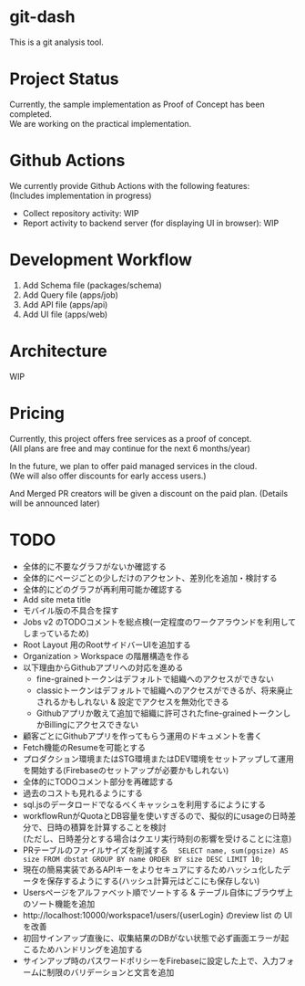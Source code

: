 # git-dash

This is a git analysis tool.

# Project Status

Currently, the sample implementation as Proof of Concept has been completed.  
We are working on the practical implementation.

# Github Actions

We currently provide Github Actions with the following features:  
(Includes implementation in progress)

- Collect repository activity: WIP
- Report activity to backend server (for displaying UI in browser): WIP

# Development Workflow

1. Add Schema file (packages/schema)
2. Add Query file (apps/job)
3. Add API file (apps/api)
4. Add UI file (apps/web)

# Architecture

WIP

# Pricing

Currently, this project offers free services as a proof of concept.  
(All plans are free and may continue for the next 6 months/year)

In the future, we plan to offer paid managed services in the cloud.  
(We will also offer discounts for early access users.)

And Merged PR creators will be given a discount on the paid plan.
(Details will be announced later)

# TODO

- 全体的に不要なグラフがないか確認する
- 全体的にページごとの少しだけのアクセント、差別化を追加・検討する
- 全体的にどのグラフが再利用可能か確認する
- Add site meta title
- モバイル版の不具合を探す
- Jobs v2 のTODOコメントを総点検(一定程度のワークアラウンドを利用してしまっているため)
- Root Layout 用のRootサイドバーUIを追加する
- Organization > Workspace の階層構造を作る
- 以下理由からGithubアプリへの対応を進める
  - fine-grainedトークンはデフォルトで組織へのアクセスができない
  - classicトークンはデフォルトで組織へのアクセスができるが、将来廃止されるかもしれない & 設定でアクセスを無効化できる
  - Githubアプリか敢えて追加で組織に許可されたfine-grainedトークンしかBillingにアクセスできない
- 顧客ごとにGithubアプリを作ってもらう運用のドキュメントを書く
- Fetch機能のResumeを可能とする
- プロダクション環境またはSTG環境またはDEV環境をセットアップして運用を開始する(Firebaseのセットアップが必要かもしれない)
- 全体的にTODOコメント部分を再確認する
- 過去のコストも見れるようにする
- sql.jsのデータロードでなるべくキャッシュを利用するにようにする
- workflowRunがQuotaとDB容量を使いすぎるので、擬似的にusageの日時差分で、日時の積算を計算することを検討  
  (ただし、日時差分とする場合はクエリ実行時刻の影響を受けることに注意)
- PRテーブルのファイルサイズを削減する
　`SELECT name, sum(pgsize) AS size FROM dbstat GROUP BY name ORDER BY size DESC LIMIT 10;`
- 現在の簡易実装であるAPIキーをよりセキュアにするためハッシュ化したデータを保存するようにする(ハッシュ計算元はどこにも保存しない)
- Usersページをアルファベット順でソートする & テーブル自体にブラウザ上のソート機能を追加
- http://localhost:10000/workspace1/users/{userLogin} のreview list の UIを改善
- 初回サインアップ直後に、収集結果のDBがない状態で必ず画面エラーが起こるためハンドリングを追加する
- サインアップ時のパスワードポリシーをFirebaseに設定した上で、入力フォームに制限のバリデーションと文言を追加
